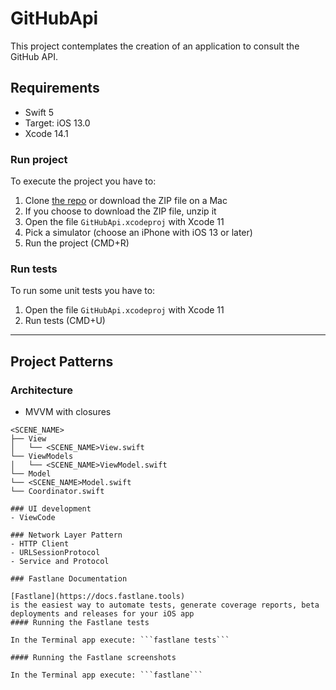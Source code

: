 # GitHubApi

This project contemplates the creation of an application to consult the GitHub API.

## Requirements
- Swift 5
- Target: iOS 13.0
- Xcode 14.1

### Run project
To execute the project you have to:

1. Clone [the repo](https://github.com/anamartinsdev/GitHubApi) or download the ZIP file on a Mac
1. If you choose to download the ZIP file, unzip it
1. Open the file `GitHubApi.xcodeproj` with Xcode 11
1. Pick a simulator (choose an iPhone with iOS 13 or later)
1. Run the project (CMD+R)

### Run tests
To run some unit tests you have to:

1. Open the file `GitHubApi.xcodeproj` with Xcode 11
1. Run tests (CMD+U)

---

## Project Patterns

### Architecture 
- MVVM with closures

```
<SCENE_NAME>
├── View
│   └── <SCENE_NAME>View.swift
└── ViewModels
│   └── <SCENE_NAME>ViewModel.swift
└── Model
└── <SCENE_NAME>Model.swift
└── Coordinator.swift

### UI development
- ViewCode

### Network Layer Pattern
- HTTP Client
- URLSessionProtocol
- Service and Protocol

### Fastlane Documentation

[Fastlane](https://docs.fastlane.tools) 
is the easiest way to automate tests, generate coverage reports, beta deployments and releases for your iOS app
#### Running the Fastlane tests

In the Terminal app execute: ```fastlane tests```

#### Running the Fastlane screenshots

In the Terminal app execute: ```fastlane```